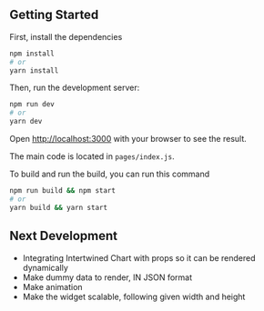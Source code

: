 ## Getting Started

First, install the dependencies

```bash
npm install
# or
yarn install
```

Then, run the development server:

```bash
npm run dev
# or
yarn dev
```

Open [http://localhost:3000](http://localhost:3000) with your browser to see the result.

The main code is located in `pages/index.js`.

To build and run the build, you can run this command

```bash
npm run build && npm start
# or
yarn build && yarn start
```

## Next Development

* Integrating Intertwined Chart with props so it can be rendered dynamically
* Make dummy data to render, IN JSON format
* Make animation
* Make the widget scalable, following given width and height

